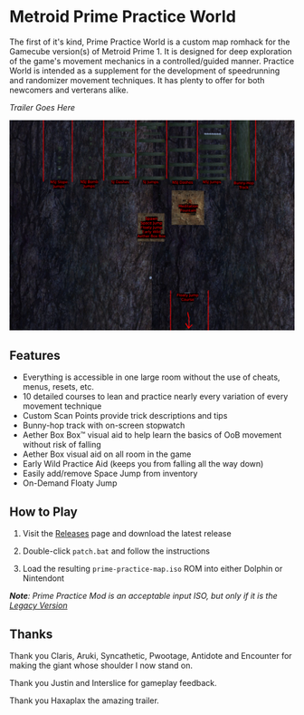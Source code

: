 # Metroid Prime Practice World

The first of it's kind, Prime Practice World is a custom map romhack for the Gamecube version(s) of Metroid Prime 1. It is designed for deep exploration of the game's movement mechanics in a controlled/guided manner. Practice World is intended as a supplement for the development of speedrunning and randomizer movement techniques. It has plenty to offer for both newcomers and verterans alike.

*Trailer Goes Here*

![img01](/img/img01.png)

## Features

- Everything is accessible in one large room without the use of cheats, menus, resets, etc.
- 10 detailed courses to lean and practice nearly every variation of every movement technique
- Custom Scan Points provide trick descriptions and tips
- Bunny-hop track with on-screen stopwatch
- Aether Box Box™ visual aid to help learn the basics of OoB movement without risk of falling
- Aether Box visual aid on all room in the game
- Early Wild Practice Aid (keeps you from falling all the way down)
- Easily add/remove Space Jump from inventory
- On-Demand Floaty Jump

## How to Play

1) Visit the [Releases](https://github.com/toasterparty/prime-practice-world/releases) page and download the latest release

2) Double-click `patch.bat` and follow the instructions

3) Load the resulting `prime-practice-map.iso` ROM into either Dolphin or Nintendont

***Note**: Prime Practice Mod is an acceptable input ISO, but only if it is the [Legacy Version](https://practice.metroidprime.run)*

## Thanks

Thank you Claris, Aruki, Syncathetic, Pwootage, Antidote and Encounter for making the giant whose shoulder I now stand on.

Thank you Justin and Interslice for gameplay feedback.

Thank you Haxaplax the amazing trailer.
